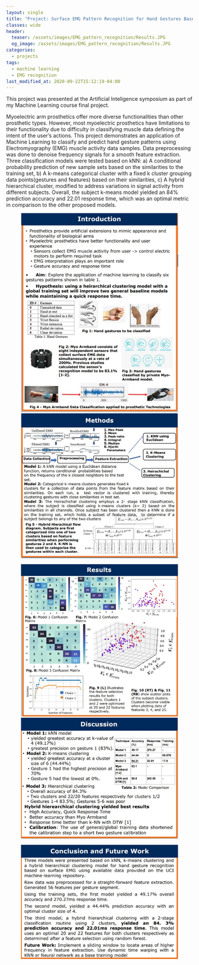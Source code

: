 ```yaml
---
layout: single
title: "Project: Surface EMG Pattern Recognition for Hand Gestures Based on Hierarchical Clustering"
classes: wide
header:
  teaser: /assets/images/EMG_pattern_recognition/Results.JPG
  og_image: /assets/images/EMG_pattern_recognition/Results.JPG
categories:
  - projects
tags:
  - machine learning
  - EMG recognition
last_modified_at: 2020-09-22T15:12:19-04:00
---
```

This project was presented at the Artificial Inteligence symposium as part of my Machine Learning course final project.

Myoelectric arm prosthetics offer more diverse functionalities than other prosthetic types. However, most myoelectric prosthetics have limitations to their functionality due to difficulty in classifying muscle data defining the intent of the user’s actions. This project demonstrates an application of Machine Learning to classify and predict hand gesture patterns using Electromyography (EMG) muscle activity data samples. Data preprocessing was done to denoise frequency signals for a smooth feature extraction. Three classification models were tested based on kNN: a) A conditional probability prediction of new sample sets based on the similarities to the training set, b) A k-means categorical cluster with a fixed k cluster grouping data points(gestures and features) based on their similarities, c) A hybrid hierarchical cluster, modified to address variations in signal activity from different subjects. Overall, the subject k-means model yielded an 84% prediction accuracy and 22.01 response time, which was an optimal metric in comparison to the other proposed models.

<figure class="half">
    <a href="/assets/images/EMG_pattern_recognition/Introduction.JPG"><img src="/assets/images/EMG_pattern_recognition/Introduction.JPG"></a>
    <a href="/assets/images/EMG_pattern_recognition/Methods.JPG"><img src="/assets/images/EMG_pattern_recognition/Methods.JPG"></a>
    <figcaption></figcaption>
</figure>

<figure class="half">
    <a href="/assets/images/EMG_pattern_recognition/Results.JPG"><img src="/assets/images/EMG_pattern_recognition/Results.JPG"></a>
    <a href="/assets/images/EMG_pattern_recognition/Discussion.JPG"><img src="/assets/images/EMG_pattern_recognition/Discussion.JPG"></a>
    <figcaption></figcaption>
</figure>

<figure class="half">
    <a href="/assets/images/EMG_pattern_recognition/Conclusion.JPG"><img src="/assets/images/EMG_pattern_recognition/Conclusion.JPG"></a>
    <figcaption></figcaption>
</figure>




